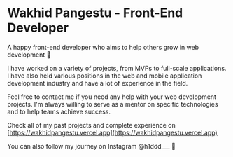 # Wakhid Pangestu - Front-End Developer

A happy front-end developer who aims to help others grow in web development 🤝

I have worked on a variety of projects, from MVPs to full-scale applications. I have also held various positions in the web and mobile application development industry and have a lot of experience in the field.

Feel free to contact me if you need any help with your web development projects. I'm always willing to serve as a mentor on specific technologies and to help teams achieve success.

Check all of my past projects and complete experience on [https://wakhidpangestu.vercel.app](https://wakhidpangestu.vercel.app)

You can also follow my journey on Instagram @h1ddd__\_ 👋

